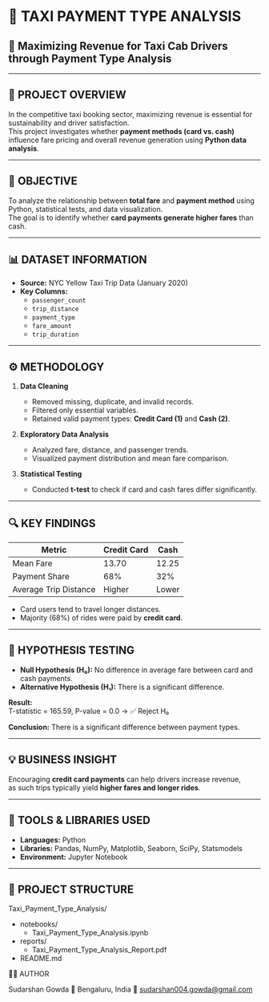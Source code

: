 # 🚖 **TAXI PAYMENT TYPE ANALYSIS**

## 🧠 **Maximizing Revenue for Taxi Cab Drivers through Payment Type Analysis**

---

## 🧩 **PROJECT OVERVIEW**

In the competitive taxi booking sector, maximizing revenue is essential for sustainability and driver satisfaction.  
This project investigates whether **payment methods (card vs. cash)** influence fare pricing and overall revenue generation using **Python data analysis**.

---

## 🎯 **OBJECTIVE**

To analyze the relationship between **total fare** and **payment method** using Python, statistical tests, and data visualization.  
The goal is to identify whether **card payments generate higher fares** than cash.

---
## 📊 **DATASET INFORMATION**

- **Source:** NYC Yellow Taxi Trip Data (January 2020)  
- **Key Columns:**  
  - `passenger_count`  
  - `trip_distance`  
  - `payment_type`  
  - `fare_amount`  
  - `trip_duration`

---

## ⚙️ **METHODOLOGY**

1. **Data Cleaning**  
   - Removed missing, duplicate, and invalid records.  
   - Filtered only essential variables.  
   - Retained valid payment types: **Credit Card (1)** and **Cash (2)**.

2. **Exploratory Data Analysis**  
   - Analyzed fare, distance, and passenger trends.  
   - Visualized payment distribution and mean fare comparison.

3. **Statistical Testing**  
   - Conducted **t-test** to check if card and cash fares differ significantly.

---

## 🔍 **KEY FINDINGS**

| Metric | Credit Card | Cash |
|--------|--------------|------|
| Mean Fare | 13.70 | 12.25 |
| Payment Share | 68% | 32% |
| Average Trip Distance | Higher | Lower |

- Card users tend to travel longer distances.  
- Majority (68%) of rides were paid by **credit card**.

---

## 🧮 **HYPOTHESIS TESTING**

- **Null Hypothesis (H₀):** No difference in average fare between card and cash payments.  
- **Alternative Hypothesis (H₁):** There is a significant difference.  

**Result:**  
T-statistic = 165.59, P-value = 0.0 → ✅ Reject H₀  

**Conclusion:** There is a significant difference between payment types.

---

## 💡 **BUSINESS INSIGHT**

Encouraging **credit card payments** can help drivers increase revenue,  
as such trips typically yield **higher fares and longer rides**.

---

## 🧰 **TOOLS & LIBRARIES USED**

- **Languages:** Python  
- **Libraries:** Pandas, NumPy, Matplotlib, Seaborn, SciPy, Statsmodels  
- **Environment:** Jupyter Notebook  

---

## 📁 **PROJECT STRUCTURE**
Taxi_Payment_Type_Analysis/
- notebooks/
  - Taxi_Payment_Type_Analysis.ipynb
- reports/
  - Taxi_Payment_Type_Analysis_Report.pdf
- README.md



👨‍💻 AUTHOR

Sudarshan Gowda
📍 Bengaluru, India
📧 sudarshan004.gowda@gmail.com
